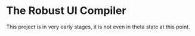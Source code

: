 # The Robust UI Compiler

This project is in very early stages, it is not even in theta state at this point.